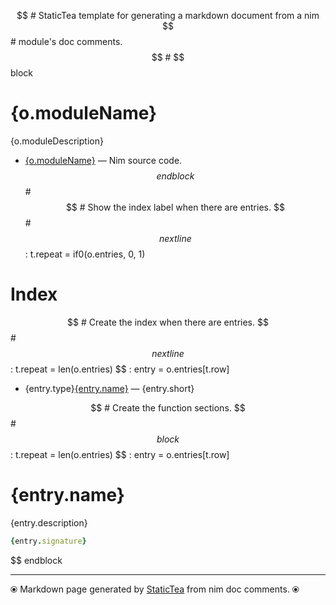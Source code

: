 $$ # StaticTea template for generating a markdown document from a nim
$$ # module's doc comments.
$$ #
$$ block
# {o.moduleName}

{o.moduleDescription}

* [{o.moduleName}](../../src/{o.moduleName}) &mdash; Nim source code.
$$ endblock
$$ #
$$ # Show the index label when there are entries.
$$ #
$$ nextline
$$ : t.repeat = if0(o.entries, 0, 1)
# Index

$$ # Create the index when there are entries.
$$ #
$$ nextline
$$ : t.repeat = len(o.entries)
$$ : entry = o.entries[t.row]
* {entry.type}[{entry.name}](#{entry.anchor}) &mdash; {entry.short}

$$ # Create the function sections.
$$ #
$$ block
$$ : t.repeat = len(o.entries)
$$ : entry = o.entries[t.row]
# {entry.name}

{entry.description}

~~~nim
{entry.signature}
~~~

$$ endblock

---
⦿ Markdown page generated by [StaticTea](https://github.com/flenniken/statictea/) from nim doc comments. ⦿
